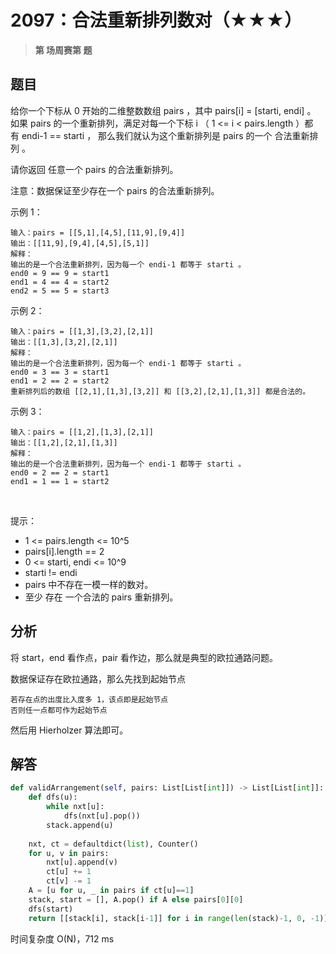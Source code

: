 # 2097：合法重新排列数对（★★★）


> **第  场周赛第  题**

## 题目

给你一个下标从 0 开始的二维整数数组 pairs ，其中 pairs[i] = [starti, endi] 。
如果 pairs 的一个重新排列，满足对每一个下标 i （ 1 <= i < pairs.length ）都有 endi-1 == starti ，
那么我们就认为这个重新排列是 pairs 的一个 合法重新排列 。

请你返回 任意一个 pairs 的合法重新排列。

注意：数据保证至少存在一个 pairs 的合法重新排列。

示例 1：

    输入：pairs = [[5,1],[4,5],[11,9],[9,4]]
    输出：[[11,9],[9,4],[4,5],[5,1]]
    解释：
    输出的是一个合法重新排列，因为每一个 endi-1 都等于 starti 。
    end0 = 9 == 9 = start1 
    end1 = 4 == 4 = start2
    end2 = 5 == 5 = start3

示例 2：

    输入：pairs = [[1,3],[3,2],[2,1]]
    输出：[[1,3],[3,2],[2,1]]
    解释：
    输出的是一个合法重新排列，因为每一个 endi-1 都等于 starti 。
    end0 = 3 == 3 = start1
    end1 = 2 == 2 = start2
    重新排列后的数组 [[2,1],[1,3],[3,2]] 和 [[3,2],[2,1],[1,3]] 都是合法的。

示例 3：

    输入：pairs = [[1,2],[1,3],[2,1]]
    输出：[[1,2],[2,1],[1,3]]
    解释：
    输出的是一个合法重新排列，因为每一个 endi-1 都等于 starti 。
    end0 = 2 == 2 = start1
    end1 = 1 == 1 = start2
 

提示：
- 1 <= pairs.length <= 10^5
- pairs[i].length == 2
- 0 <= starti, endi <= 10^9
- starti != endi
- pairs 中不存在一模一样的数对。
- 至少 存在 一个合法的 pairs 重新排列。

 
## 分析

将 start，end 看作点，pair 看作边，那么就是典型的欧拉通路问题。

数据保证存在欧拉通路，那么先找到起始节点

    若存在点的出度比入度多 1，该点即是起始节点
    否则任一点都可作为起始节点

然后用 Hierholzer 算法即可。


## 解答

```python
def validArrangement(self, pairs: List[List[int]]) -> List[List[int]]:
    def dfs(u):
        while nxt[u]:
            dfs(nxt[u].pop())
        stack.append(u)
    
    nxt, ct = defaultdict(list), Counter()
    for u, v in pairs:
        nxt[u].append(v)
        ct[u] += 1
        ct[v] -= 1
    A = [u for u, _ in pairs if ct[u]==1]
    stack, start = [], A.pop() if A else pairs[0][0]
    dfs(start)
    return [[stack[i], stack[i-1]] for i in range(len(stack)-1, 0, -1)]
```
时间复杂度 O(N)，712 ms
